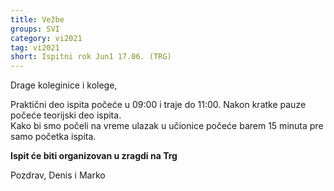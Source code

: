 ```yaml
---
title: Vežbe 
groups: SVI
category: vi2021
tag: vi2021
short: Ispitni rok Jun1 17.06. (TRG)
---
```

Drage koleginice i kolege,

Praktični deo ispita počeće u 09:00 i traje do 11:00. Nakon kratke pauze počeće teorijski deo ispita.  
Kako bi smo počeli na vreme ulazak u učionice počeće barem 15 minuta pre samo početka ispita.  

**Ispit će biti organizovan u zragdi na Trg**

Pozdrav,
Denis i Marko
